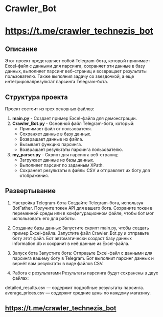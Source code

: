 # Crawler_Bot 
# https://t.me/crawler_technezis_bot

## Описание

Этот проект представляет собой Telegram-бота, который принимает Excel-файл с данными для парсинга, сохраняет эти данные в базу данных, выполняет парсинг веб-страниц и возвращает результаты пользователю. Также выполнил задачу со звездочкой, а еще интегрировалрезультат парсинга Telegram-бота.

## Структура проекта

Проект состоит из трех основных файлов:

1. **main.py** - Создает пример Excel-файла для демонстрации.
2. **Crawler_Bot.py** - Основной файл Telegram-бота, который:
   - Принимает файл от пользователя.
   - Сохраняет данные в базу данных.
   - Возвращает данные из файла.
   - Вызывает функцию парсинга.
   - Возвращает результаты парсинга пользователю.
3. **my_parser.py** - Скрипт для парсинга веб-страниц:
   - Загружает данные из базы данных.
   - Выполняет парсинг по заданным XPath.
   - Сохраняет результаты в файлы CSV и отправляет их боту для отображения.

## Развертывание
1. Настройка Telegram-бота
Создайте Telegram-бота, используя BotFather.
Получите токен API для вашего бота.
Сохраните токен в переменной среды или в конфигурационном файле, чтобы бот мог использовать его для работы.
2. Создание базы данных
Запустите скрипт main.py, чтобы создать пример Excel-файла.
Запустите файл Crawler_Bot.py и отправьте боту этот файл.
Бот автоматически создаст базу данных information.db и сохранит в неё данные из Excel-файла.
3. Запуск бота
Запустите бота:
Отправьте Excel-файл с данными для парсинга вашему боту в Telegram.
Бот выполнит парсинг данных и вернёт вам результаты в виде файлов CSV.

4. Работа с результатами
Результаты парсинга будут сохранены в двух файлах:

detailed_results.csv — содержит подробные результаты парсинга.
average_prices.csv — содержит средние цены по каждому магазину.

## https://t.me/crawler_technezis_bot
